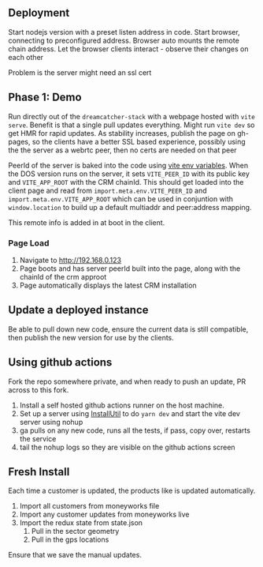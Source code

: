 ## Deployment
Start nodejs version with a preset listen address in code.
Start browser, connecting to preconfigured address.
Browser auto mounts the remote chain address.
Let the browser clients interact - observe their changes on each other

Problem is the server might need an ssl cert 

## Phase 1: Demo
Run directly out of the `dreamcatcher-stack` with a webpage hosted with `vite serve`.
Benefit is that a single pull updates everything.  Might run `vite dev` so get HMR for rapid updates.
As stability increases, publish the page on gh-pages, so the clients have a better SSL based experience, possibly using the the server as a webrtc peer, then no certs are needed on that peer

PeerId of the server is baked into the code using [vite env variables](https://vitejs.dev/guide/env-and-mode.html#env-files). When the DOS version runs on the server, it sets `VITE_PEER_ID` with its public key and `VITE_APP_ROOT` with the CRM chainId.  This should get loaded into the client page and read from `import.meta.env.VITE_PEER_ID` and `import.meta.env.VITE_APP_ROOT` which can be used in conjuntion with `window.location` to build up a default multiaddr and peer:address mapping.

This remote info is added in at boot in the client.

### Page Load
1. Navigate to http://192.168.0.123
2. Page boots and has server peerId built into the page, along with the chainId of the crm approot
3. Page automatically displays the latest CRM installation



## Update a deployed instance
Be able to pull down new code, ensure the current data is still compatible, then publish the new version for use by the clients.

## Using github actions
Fork the repo somewhere private, and when ready to push an update, PR across to this fork.

1. Install a self hosted github actions runner on the host machine.
2. Set up a server using [InstallUtil](https://learn.microsoft.com/en-us/dotnet/framework/windows-services/how-to-install-and-uninstall-services) to do `yarn dev` and start the vite dev server using nohup
3. ga pulls on any new code, runs all the tests, if pass, copy over, restarts the service
4. tail the nohup logs so they are visible on the github actions screen

## Fresh Install
Each time a customer is updated, the products like is updated automatically.
1. Import all customers from moneyworks file
2. Import any customer updates from moneyworks live
3. Import the redux state from state.json
	1. Pull in the sector geometry
	2. Pull in the gps locations

Ensure that we save the manual updates.